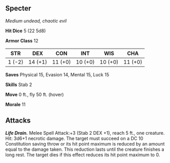 ## Specter

*Medium undead, chaotic evil*

**Hit Dice** 5 (22 5d8)

**Armor Class** 12

| STR     | DEX     | CON     | INT     | WIS     | CHA     |
|---------|---------|---------|---------|---------|---------|
|  1 (-2) | 14 (+1) | 11 (+0) | 10 (+0) | 10 (+0) | 11 (+0) |

**Saves** Physical 15, Evasion 14, Mental 15, Luck 15

**Skills** Stab 2

**Move** 0 ft., fly 50 ft. (hover)

**Morale** 11

## Attacks

***Life Drain.*** Melee Spell Attack:+3 (Stab 2 DEX +1), reach 5 ft., one creature. Hit: 3d6+1 necrotic damage. The target must succeed on a DC 10 Constitution saving throw or its hit point maximum is reduced by an amount equal to the damage taken. This reduction lasts until the creature finishes a long rest. The target dies if this effect reduces its hit point maximum to 0.

